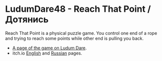 # LudumDare48 - Reach That Point / Дотянись

Reach That Point is a physical puzzle game. You control one end of a rope and trying to reach some points while other end is pulling you back.

* [A page of the game on Ludum Dare](https://ldjam.com/events/ludum-dare/48/reach-that-point).
* itch.io [English](https://m039.itch.io/reach-that-point-ld48) and [Russian](https://m039.itch.io/reach-that-point-ld48-indikator) pages.

